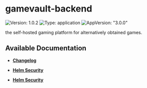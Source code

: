 # gamevault-backend

![Version: 1.0.2](https://img.shields.io/badge/Version-1.0.2-informational?style=flat-square) ![Type: application](https://img.shields.io/badge/Type-application-informational?style=flat-square) ![AppVersion: "3.0.0"](https://img.shields.io/badge/AppVersion-"3.0.0"-informational?style=flat-square)

the self-hosted gaming platform for alternatively obtained games.

## Available Documentation

- [**Changelog**](CHANGELOG)

- [**Helm Security**](container-security)

- [**Helm Security**](helm-security)


